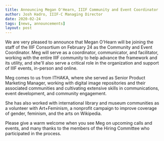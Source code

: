 ```yaml
---
title: Announcing Megan O'Hearn, IIIF Community and Event Coordinator
author: Josh Hadro, IIIF-C Managing Director
date: 2020-02-24
tags: [news, announcements]
layout: post
---
```


We are very pleased to announce that Megan O'Hearn will be joining the staff of the IIIF Consortium on February 24 as the Community and Event Coordinator. Meg will serve as a coordinator, communicator, and facilitator, working with the entire IIIF community to help advance the framework and its utility, and she'll also serve a critical role in the organization and support of IIIF events, in-person and online.

Meg comes to us from ITHAKA, where she served as Senior Product Marketing Manager, working with digital image repositories and their associated communities and cultivating extensive skills in communications, event development, and community engagement.

She has also worked with international library and museum communities as a volunteer with Art+Feminism, a nonprofit campaign to improve coverage of gender, feminism, and the arts on Wikipedia.

Please give a warm welcome when you see Meg on upcoming calls and events, and many thanks to the members of the Hiring Committee who participated in the process.